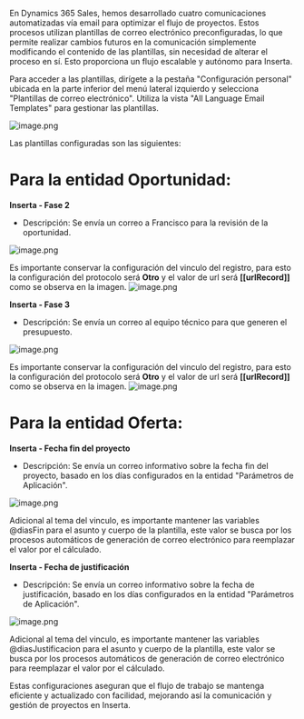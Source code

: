 En Dynamics 365 Sales, hemos desarrollado cuatro comunicaciones automatizadas vía email para optimizar el flujo de proyectos. Estos procesos utilizan plantillas de correo electrónico preconfiguradas, lo que permite realizar cambios futuros en la comunicación simplemente modificando el contenido de las plantillas, sin necesidad de alterar el proceso en sí. Esto proporciona un flujo escalable y autónomo para Inserta.

Para acceder a las plantillas, dirígete a la pestaña "Configuración personal" ubicada en la parte inferior del menú lateral izquierdo y selecciona "Plantillas de correo electrónico". Utiliza la vista "All Language Email Templates" para gestionar las plantillas.

![image.png](/.attachments/image-36f8b071-460b-4565-83f7-df6956f24d3e.png)

Las plantillas configuradas son las siguientes:

# Para la entidad Oportunidad:

**Inserta - Fase 2**
- Descripción: Se envía un correo a Francisco para la revisión de la oportunidad.

![image.png](/.attachments/image-25fb1114-b4b2-425e-aff0-6f1ca2914926.png)

Es importante conservar la configuración del vinculo del registro, para esto la configuración del protocolo será **Otro** y el valor de url será **[[urlRecord]]** como se observa en la imagen.
![image.png](/.attachments/image-0e3c39a4-135c-42d3-8832-9246a7b0db96.png)


**Inserta - Fase 3**

- Descripción: Se envía un correo al equipo técnico para que generen el presupuesto.

![image.png](/.attachments/image-3b022392-db64-4eb3-bd96-0f0a5632477b.png)

Es importante conservar la configuración del vinculo del registro, para esto la configuración del protocolo será **Otro** y el valor de url será **[[urlRecord]]** como se observa en la imagen.
![image.png](/.attachments/image-0e3c39a4-135c-42d3-8832-9246a7b0db96.png)

# Para la entidad Oferta:

**Inserta - Fecha fin del proyecto**

- Descripción: Se envía un correo informativo sobre la fecha fin del proyecto, basado en los días configurados en la entidad "Parámetros de Aplicación".

![image.png](/.attachments/image-3e991188-744c-4017-86cd-81a58fc570d5.png)

Adicional al tema del vinculo, es importante mantener las variables @diasFin para el asunto y cuerpo de la plantilla, este valor se busca por los procesos automáticos de generación de correo electrónico para reemplazar el valor por el cálculado.

**Inserta - Fecha de justificación**

- Descripción: Se envía un correo informativo sobre la fecha de justificación, basado en los días configurados en la entidad "Parámetros de Aplicación".

![image.png](/.attachments/image-7547f513-b3fe-4b2c-83fc-56b50c487971.png)

Adicional al tema del vinculo, es importante mantener las variables @diasJustificacion para el asunto y cuerpo de la plantilla, este valor se busca por los procesos automáticos de generación de correo electrónico para reemplazar el valor por el cálculado.

Estas configuraciones aseguran que el flujo de trabajo se mantenga eficiente y actualizado con facilidad, mejorando así la comunicación y gestión de proyectos en Inserta.